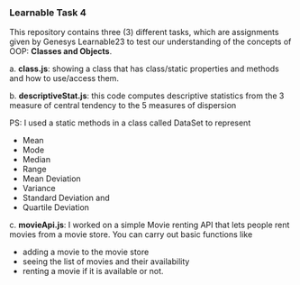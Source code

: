 ### Learnable Task 4

This repository contains three (3) different tasks, which are assignments given by Genesys Learnable23 to test our understanding of the concepts of OOP: **Classes and Objects**.

a. **class.js**: showing a class that has class/static properties and methods and how to use/access them.

b. **descriptiveStat.js**: this code computes descriptive statistics from the 3 measure of central tendency to the 5 measures of dispersion

PS: I used a static methods in a class called DataSet to represent
- Mean
- Mode
- Median
- Range
- Mean Deviation
- Variance
- Standard Deviation
and
- Quartile Deviation

c. **movieApi.js**: I worked on a simple Movie renting API that lets people rent movies from a movie store. You can carry out basic functions like 
- adding a movie to the movie store
- seeing the list of movies and their availability
- renting a movie if it is available or not.